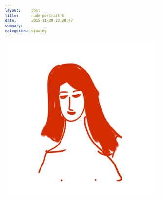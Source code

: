```yaml
---
layout:     post
title:      nude portrait 6
date:       2015-11-28 23:20:47
summary:    
categories: drawing
---
```

![nude portrait 6](/images/_diary/nude-portrait-6.png "the redhead")
